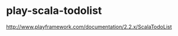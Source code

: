 play-scala-todolist
===================

http://www.playframework.com/documentation/2.2.x/ScalaTodoList
